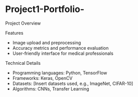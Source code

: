 # Project1-Portfolio-
Project Overview

Features

- Image upload and preprocessing
- Accuracy metrics and performance evaluation
- User-friendly interface for medical professionals

Technical Details

- Programming languages: Python, TensorFlow
- Frameworks: Keras, OpenCV
- Datasets: [Insert datasets used, e.g., ImageNet, CIFAR-10]
- Algorithms: CNNs, Transfer Learning
